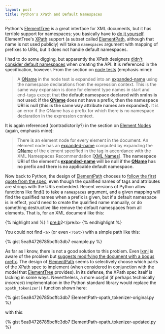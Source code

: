 ```yaml
---
layout: post
title: Python's XPath and Default Namespaces
---
```


Python's [ElementTree][] is a great interface for XML documents, but it
has terrible support for namespaces; you basically have to [do it
yourself](http://effbot.org/zone/element-namespaces.htm). ElementTree's
[XPath][] support (a subset called [ElementPath][], although that name
is not used publicly) will take a `namespaces` argument with mapping of
prefixes to URIs, but it does not handle default namespaces.

I had to do some digging, but apparently the XPath designers [didn't
consider default
namespaces](https://lists.w3.org/Archives/Public/www-dom/2002JulSep/0159.html)
when creating the API. It is referenced in the specification, however.
From the section on [node tests][] (emphasis mine):

> A [QName][] in the node test is expanded into an [expanded-name][]
> using the namespace declarations from the expression context. This is
> the same way expansion is done for element type names in start and
> end-tags except that **the default namespace declared with xmlns is
> not used: if the [QName][] does not have a prefix, then the namespace
> URI is null (this is the same way attribute names are expanded).** It
> is an error if the QName has a prefix for which there is no namespace
> declaration in the expression context.

It is again referenced (contradictorily?) in the section on [Element
Nodes][] (again, emphasis mine):

> There is an element node for every element in the document. An
> element node has an [expanded-name][] computed by expanding the
> [QName][] of the element specified in the tag in accordance with the
> XML Namespaces Recommendation [[XML Names][]]. **The namespace URI
> of the element's [expanded-name][] will be null if the [QName][] has
> no prefix and there is no applicable default namespace.**

Now back to Python, the design of [ElementPath][] chooses to [follow
the first quote from the
spec](https://mail.python.org/pipermail/xml-sig/2002-April/007558.html),
even though the qualified names of tags and attributes are strings with
the URIs embedded. Recent versions of Python allow functions like
[find()](https://docs.python.org/3/library/xml.etree.elementtree.html#xml.etree.ElementTree.Element.find)
to take a `namespaces` argument, and a given mapping will find the
qualified names when a prefix is given, but if a default namespace is
in effect, you'd need to create the qualified name manually, or do
something destructive like remove the default namespaces from all
elements. That is, for an XML document like this:

{% highlight xml %}
<root xmlns="http://example.com" xmlns:pre="http://example.com/prefix">
  <a>1</a>
  <pre:b>2</pre:b>
</root>
{% endhighlight %}


You could not find `<a>` (or even `<root>`) with a simple path like this:

{% gist 5ea94726785bcffc3db7 example.py %}

As far as I know, there is not a good solution to this problem. Even
[lxml][] is aware of the problem but [suggests modifying the document
with a bogus prefix](http://lxml.de/FAQ.html#bugs). The design of
[ElementPath][] seems to selectively choose which parts of the
[XPath][] spec to implement (when considered in conjunction with the
model that [ElementTree][] provides). In its defense, the XPath spec
itself is lacking in some ways. Nevertheless, a more *useful* (if
perhaps technically *incorrect*) implementation in the Python standard
library would replace the `xpath_tokenizer()` function shown here:

{% gist 5ea94726785bcffc3db7 ElementPath-xpath_tokenizer-original.py %}

with this:

{% gist 5ea94726785bcffc3db7 ElementPath-xpath_tokenizer-updated.py %}

[ElementTree]: https://docs.python.org/3/library/xml.etree.elementtree.html
[Xpath]: http://www.w3.org/TR/xpath/
[ElementPath]: https://docs.python.org/3/library/xml.etree.elementtree.html#elementtree-xpath
[node tests]: http://www.w3.org/TR/xpath/#node-tests
[Element Nodes]: http://www.w3.org/TR/xpath/#element-nodes
[QName]: http://www.w3.org/TR/REC-xml-names#NT-QName
[expanded-name]: http://www.w3.org/TR/xpath/#dt-expanded-name
[Xml Names]: http://www.w3.org/TR/xpath/#XMLNAMES
[lxml]: http://lxml.de/
